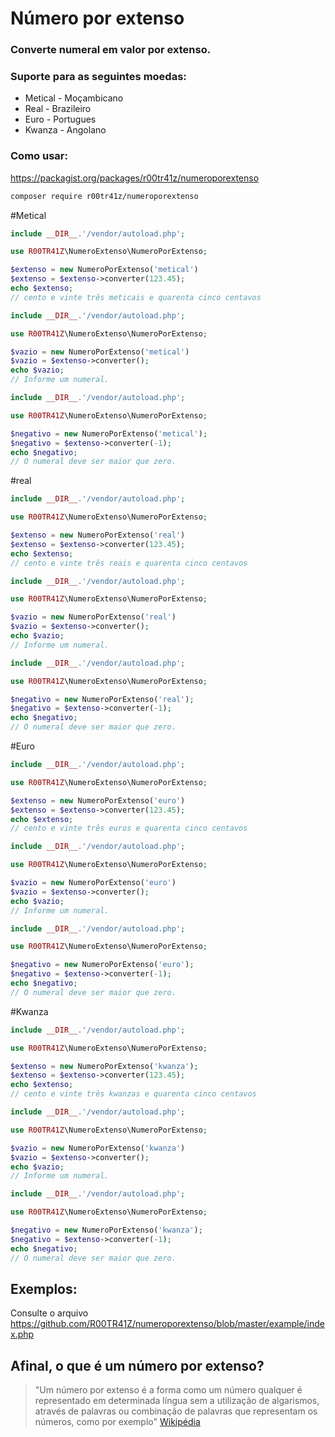 # Número por extenso

### Converte numeral em valor por extenso.
### Suporte para as seguintes moedas:
- Metical - Moçambicano
- Real - Brazileiro
- Euro - Portugues
- Kwanza - Angolano

### Como usar:

https://packagist.org/packages/r00tr41z/numeroporextenso

```bash
composer require r00tr41z/numeroporextenso
```
#Metical

```php
include __DIR__.'/vendor/autoload.php';

use R00TR41Z\NumeroExtenso\NumeroPorExtenso;

$extenso = new NumeroPorExtenso('metical')
$extenso = $extenso->converter(123.45);
echo $extenso;
// cento e vinte três meticais e quarenta cinco centavos
```

```php
include __DIR__.'/vendor/autoload.php';

use R00TR41Z\NumeroExtenso\NumeroPorExtenso;

$vazio = new NumeroPorExtenso('metical')
$vazio = $extenso->converter();
echo $vazio;
// Informe um numeral.
```


```php
include __DIR__.'/vendor/autoload.php';

use R00TR41Z\NumeroExtenso\NumeroPorExtenso;

$negativo = new NumeroPorExtenso('metical');
$negativo = $extenso->converter(-1);
echo $negativo;
// O numeral deve ser maior que zero.
```


#real

```php
include __DIR__.'/vendor/autoload.php';

use R00TR41Z\NumeroExtenso\NumeroPorExtenso;

$extenso = new NumeroPorExtenso('real')
$extenso = $extenso->converter(123.45);
echo $extenso;
// cento e vinte três reais e quarenta cinco centavos
```

```php
include __DIR__.'/vendor/autoload.php';

use R00TR41Z\NumeroExtenso\NumeroPorExtenso;

$vazio = new NumeroPorExtenso('real')
$vazio = $extenso->converter();
echo $vazio;
// Informe um numeral.
```


```php
include __DIR__.'/vendor/autoload.php';

use R00TR41Z\NumeroExtenso\NumeroPorExtenso;

$negativo = new NumeroPorExtenso('real');
$negativo = $extenso->converter(-1);
echo $negativo;
// O numeral deve ser maior que zero.
```


#Euro

```php
include __DIR__.'/vendor/autoload.php';

use R00TR41Z\NumeroExtenso\NumeroPorExtenso;

$extenso = new NumeroPorExtenso('euro')
$extenso = $extenso->converter(123.45);
echo $extenso;
// cento e vinte três euros e quarenta cinco centavos
```

```php
include __DIR__.'/vendor/autoload.php';

use R00TR41Z\NumeroExtenso\NumeroPorExtenso;

$vazio = new NumeroPorExtenso('euro')
$vazio = $extenso->converter();
echo $vazio;
// Informe um numeral.
```


```php
include __DIR__.'/vendor/autoload.php';

use R00TR41Z\NumeroExtenso\NumeroPorExtenso;

$negativo = new NumeroPorExtenso('euro');
$negativo = $extenso->converter(-1);
echo $negativo;
// O numeral deve ser maior que zero.
```


#Kwanza

```php
include __DIR__.'/vendor/autoload.php';

use R00TR41Z\NumeroExtenso\NumeroPorExtenso;

$extenso = new NumeroPorExtenso('kwanza');
$extenso = $extenso->converter(123.45);
echo $extenso;
// cento e vinte três kwanzas e quarenta cinco centavos
```

```php
include __DIR__.'/vendor/autoload.php';

use R00TR41Z\NumeroExtenso\NumeroPorExtenso;

$vazio = new NumeroPorExtenso('kwanza')
$vazio = $extenso->converter();
echo $vazio;
// Informe um numeral.
```


```php
include __DIR__.'/vendor/autoload.php';

use R00TR41Z\NumeroExtenso\NumeroPorExtenso;

$negativo = new NumeroPorExtenso('kwanza');
$negativo = $extenso->converter(-1);
echo $negativo;
// O numeral deve ser maior que zero.
```





## Exemplos:
Consulte o arquivo https://github.com/R00TR41Z/numeroporextenso/blob/master/example/index.php


## Afinal, o que é um número por extenso?
> "Um número por extenso é a forma como um número qualquer é representado em determinada língua sem a utilização de algarismos, através de palavras ou combinação de palavras que representam os números, como por exemplo" [Wikipédia](https://pt.wikipedia.org/wiki/Número_por_extenso)